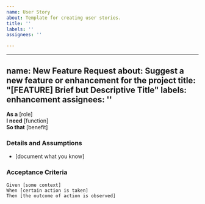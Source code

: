 ```yaml
---
name: User Story
about: Template for creating user stories.
title: ''
labels: ''
assignees: ''

---
```


---
name: New Feature Request
about: Suggest a new feature or enhancement for the project
title: "[FEATURE] Brief but Descriptive Title"
labels: enhancement
assignees: ''
---

**As a** [role]  
**I need** [function]  
**So that** [benefit]  

### Details and Assumptions
* [document what you know]

### Acceptance Criteria

```gherkin
Given [some context]
When [certain action is taken]
Then [the outcome of action is observed]
```
